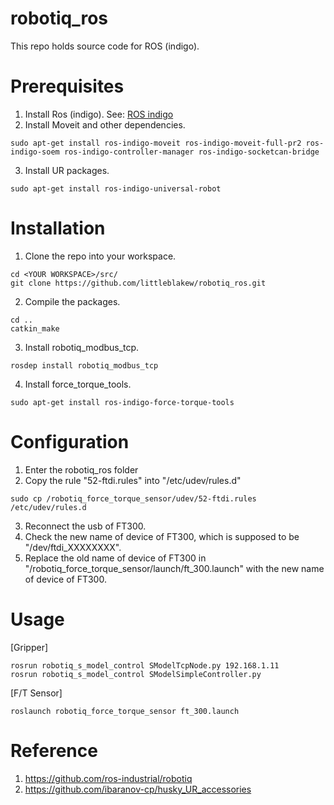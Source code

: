 # robotiq_ros

This repo holds source code for ROS (indigo).

# Prerequisites
1. Install Ros (indigo). See: [ROS indigo][]
2. Install Moveit and other dependencies.
```
sudo apt-get install ros-indigo-moveit ros-indigo-moveit-full-pr2 ros-indigo-soem ros-indigo-controller-manager ros-indigo-socketcan-bridge
```
3. Install UR packages.
```
sudo apt-get install ros-indigo-universal-robot
```
# Installation
1. Clone the repo into your workspace.
```
cd <YOUR WORKSPACE>/src/
git clone https://github.com/littleblakew/robotiq_ros.git
```
2. Compile the packages.
```
cd ..
catkin_make
```
3. Install robotiq_modbus_tcp. 
```
rosdep install robotiq_modbus_tcp 
```
4. Install force_torque_tools.
```
sudo apt-get install ros-indigo-force-torque-tools
```

# Configuration
1. Enter the robotiq_ros folder
2. Copy the rule "52-ftdi.rules" into "/etc/udev/rules.d"
```
sudo cp /robotiq_force_torque_sensor/udev/52-ftdi.rules /etc/udev/rules.d
```
3. Reconnect the usb of FT300.
4. Check the new name of device of FT300, which is supposed to be "/dev/ftdi_XXXXXXXX".
5. Replace the old name of device of FT300 in "/robotiq_force_torque_sensor/launch/ft_300.launch" with the new name of device of FT300.

# Usage
[Gripper]
```
rosrun robotiq_s_model_control SModelTcpNode.py 192.168.1.11 
rosrun robotiq_s_model_control SModelSimpleController.py 
```
[F/T Sensor]
```
roslaunch robotiq_force_torque_sensor ft_300.launch
```
[ROS indigo]: http://wiki.ros.org/indigo/Installation/Ubuntu

# Reference
1. https://github.com/ros-industrial/robotiq
2. https://github.com/ibaranov-cp/husky_UR_accessories
